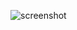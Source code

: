 ![screenshot](http://f.cl.ly/items/1g023A41450P130P433V/Screen%20Shot%202013-01-09%20at%2010.28.50%20AM.png "simplecolor")
